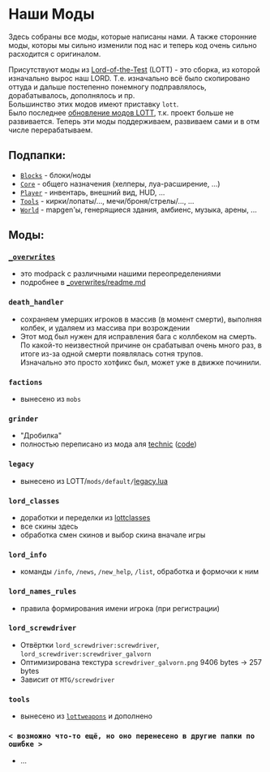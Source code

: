 Наши Моды
=========

Здесь собраны все моды, которые написаны нами. А также сторонние моды, которы мы сильно изменили
под нас и теперь код очень сильно расходится с оригиналом.

Присутствуют моды из [Lord-of-the-Test](https://github.com/minetest-LOTR/Lord-of-the-Test) (LOTT) - это сборка,
из которой изначально вырос наш LORD. Т.е. изначально всё было скопировано оттуда и дальше постепенно понемногу
подправлялось, дорабатывалось, дополнялось и пр.  
Большинство этих модов имеют приставку `lott`.  
Было последнее [обновление модов LOTT](https://github.com/orgs/lord-server/projects/6/views/2), т.к. проект больше
не развивается. Теперь эти моды поддерживаем, развиваем сами и в отм числе перерабатываем.

Подпапки:
---------
 - [`Blocks`](Blocks/readme.md) - блоки/ноды
 - [`Core`](Core/readme.md) - общего назначения (хелперы, луа-расширение, ...)
 - [`Player`](Player/readme.md) - инвентарь, внешний вид, HUD, ...
 - [`Tools`](Tools/readme.md) - кирки/лопаты/..., мечи/броня/стрелы/..., ...
 - [`World`](World/readme.md) - mapgen'ы, генерящиеся здания, амбиенс, музыка, арены, ...


Моды:
-----

### [`_overwrites`](_overwrites/readme.md)
 - это modpack с различными нашими переопределениями
 - подробнее в [_overwrites/readme.md](_overwrites/readme.md)

### `death_handler`
 - сохраняем умерших игроков в массив (в момент смерти), выполняя колбек, и удаляем из массива при возрождении
 - Этот мод был нужен для исправления бага с коллбеком на смерть.  
   По какой-то неизвестной причине он срабатывал очень много раз, в итоге из-за одной смерти появлялась сотня трупов.  
   Изначально это просто хотфикс был, может уже в движке починили.

### `factions`
 - вынесено из `mobs`

### `grinder`
 - "Дробилка"
 - полностью переписано из мода аля [technic](https://content.minetest.net/packages/RealBadAngel/technic/)
   ([code](https://github.com/minetest-mods/technic))

### `legacy`
 - вынесено из LOTT/`mods/default/`[legacy.lua](https://github.com/minetest-LOTR/Lord-of-the-Test/blob/master/mods/default/legacy.lua)

### `lord_classes`
 - доработки и переделки из [lottclasses](https://github.com/minetest-LOTR/Lord-of-the-Test/tree/master/mods/lottclasses)
 - все скины здесь
 - обработка смен скинов и выбор скина вначале игры

### `lord_info`
 - команды `/info`, `/news`, `/new_help`, `/list`, обработка и формочки к ним

### `lord_names_rules`
 - правила формирования имени игрока (при регистрации)

### `lord_screwdriver`
 - Отвёртки `lord_screwdriver:screwdriver`, `lord_screwdriver:screwdriver_galvorn`
 - Оптимизирована текстура `screwdriver_galvorn.png` 9406 bytes -> 257 bytes
 - Зависит от `MTG/screwdriver`

### `tools`
 - вынесено из [`lottweapons`](https://github.com/minetest-LOTR/Lord-of-the-Test/tree/master/mods/lottweapons) и дополнено

### `< возможно что-то ещё, но оно перенесено в другие папки по ошибке >`
 - ...
